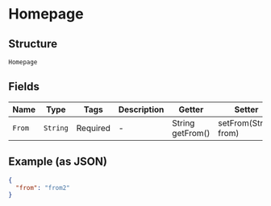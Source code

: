 
# Homepage

## Structure

`Homepage`

## Fields

| Name | Type | Tags | Description | Getter | Setter |
|  --- | --- | --- | --- | --- | --- |
| `From` | `String` | Required | - | String getFrom() | setFrom(String from) |

## Example (as JSON)

```json
{
  "from": "from2"
}
```

